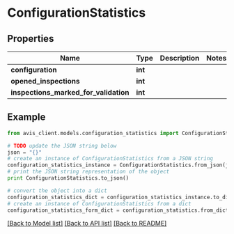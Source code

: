 # ConfigurationStatistics


## Properties

Name | Type | Description | Notes
------------ | ------------- | ------------- | -------------
**configuration** | **int** |  |
**opened_inspections** | **int** |  |
**inspections_marked_for_validation** | **int** |  |

## Example

```python
from avis_client.models.configuration_statistics import ConfigurationStatistics

# TODO update the JSON string below
json = "{}"
# create an instance of ConfigurationStatistics from a JSON string
configuration_statistics_instance = ConfigurationStatistics.from_json(json)
# print the JSON string representation of the object
print ConfigurationStatistics.to_json()

# convert the object into a dict
configuration_statistics_dict = configuration_statistics_instance.to_dict()
# create an instance of ConfigurationStatistics from a dict
configuration_statistics_form_dict = configuration_statistics.from_dict(configuration_statistics_dict)
```
[[Back to Model list]](../README.md#documentation-for-models) [[Back to API list]](../README.md#documentation-for-api-endpoints) [[Back to README]](../README.md)
